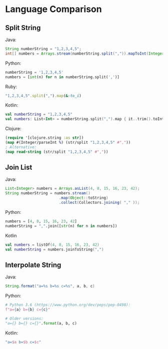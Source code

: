 # Language Comparison

## Split String

Java:

```java
String numberString = "1,2,3,4,5";
int[] numbers = Arrays.stream(numberString.split(",")).mapToInt(Integer::parseInt).toArray();
```

Python:

```python
numberString = '1,2,3,4,5'
numbers = [int(n) for n in numberString.split(',')]
```

Ruby:

```ruby
"1,2,3,4,5".split(",").map(&:to_i)
```

Kotlin:

```kotlin
val numberString = "1,2,3,4,5"
val numbers: List<Int> = numberString.split(",").map { it..trim().toInt() }
```

Clojure:

```clojure
(require '[clojure.string :as str])
(map #(Integer/parseInt %) (str/split "1,2,3,4,5" #","))
; Alternative:
(map read-string (str/split "1,2,3,4,5" #","))
```

## Join List

Java:

```java
List<Integer> numbers = Arrays.asList(4, 8, 15, 16, 23, 42);
String numberString = numbers.stream()
                        .map(Object::toString)
                        .collect(Collectors.joining( "," ));
```

Python:

```python
numbers = [4, 8, 15, 16, 23, 42]
numberString = ",".join([str(n) for n in numbers])
```

Kotlin

```kotlin
val numbers = listOf(4, 8, 15, 16, 23, 42)
val numberString = numbers.joinToString(",")
```

## Interpolate String

Java:

```java
String.format("a=%s b=%s c=%s", a, b, c)
```

Python:

```python
# Python 3.6 (https://www.python.org/dev/peps/pep-0498):
f"a={a} b={b} c={c}"

# Older versions:
"a={} b={} c={}".format(a, b, c)
```

Kotlin:

```kotlin
"a=$a b=$b c=$c"
```
